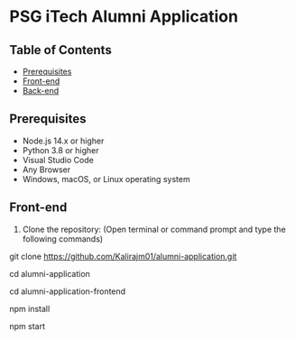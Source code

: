 # PSG iTech Alumni Application

## Table of Contents

- [Prerequisites](#Prerequisites)
- [Front-end](#Front-end)
- [Back-end](#Back-end)

## Prerequisites

- Node.js 14.x or higher
- Python 3.8 or higher
- Visual Studio Code
- Any Browser
- Windows, macOS, or Linux operating system

## Front-end

1. Clone the repository:
   (Open terminal or command prompt and type the following commands)

git clone https://github.com/Kalirajm01/alumni-application.git

cd alumni-application

cd alumni-application-frontend

npm install

npm start
